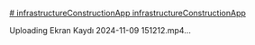 [# infrastructureConstructionApp
infrastructureConstructionApp
](https://infrastructure-construction-app.vercel.app/)


Uploading Ekran Kaydı 2024-11-09 151212.mp4…


